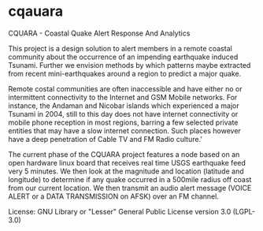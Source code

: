 cqauara
=======

CQUARA - Coastal Quake Alert Response And Analytics


This project is a design solution to alert members in a remote coastal community about the occurrence of an impending earthquake induced Tsunami. Further we envision methods by which patterns maybe extracted from recent mini-earthquakes around a region to predict a major quake.


Remote costal communities are often inaccessible and have either no or intermittent connectivity to the Internet and GSM Mobile networks. For instance, the Andaman and Nicobar islands which experienced a major Tsunami in 2004, still to this day does not have internet connectivity or mobile phone reception in most regions, barring a few selected private entities that may have a slow internet connection. Such places however have a deep penetration of Cable TV and FM Radio culture.'

The current phase of the CQUARA project features a node based on an open hardware linux board that receives real time USGS earthquake feed very 5 minutes. We then look at the magnitude and location (latitude and longitude) to determine if any quake occurred in a 500mile radius off coast from our current location. We then transmit an audio alert message (VOICE ALERT or a DATA TRANSMISSION on AFSK) over an FM channel.



License: GNU Library or "Lesser" General Public License version 3.0 (LGPL-3.0)
